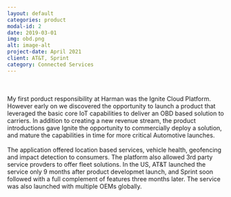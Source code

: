 ```yaml
---
layout: default
categories: product
modal-id: 2
date: 2019-03-01
img: obd.png
alt: image-alt
project-date: April 2021
client: AT&T, Sprint
category: Connected Services
---
```


 <div style="text-align: left">
<br>
<br>
My first porduct responsibility at Harman was the Ignite Cloud Platform.  However early on we discovered the opportunity to launch a product that leveraged the basic core IoT capabilities to deliver an OBD based solution to carriers.  In addition to creating a new revenue stream, the product introductions gave Ignite the opportunity to commercially deploy a solution, and mature the capabilities in time for more critical Automotive launches.
<br>
<br>
The application offered location based services, vehicle health, geofencing and impact detection to consumers.  The platform also allowed 3rd party service provders to offer fleet solutions.  In the US, AT&T launched the service only 9 months after product developmet launch, and Sprint soon followed with a full complement of features three months later.  The service was also launched with multiple OEMs globally.
<br>
<br>   
